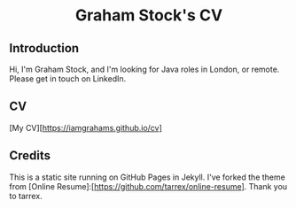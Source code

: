 <h1 align="center">Graham Stock's CV</h1>

## Introduction
Hi, I'm Graham Stock, and I'm looking for Java roles in London, or remote. Please get in touch on LinkedIn.

## CV

[My CV][https://iamgrahams.github.io/cv]

## Credits

This is a static site running on GitHub Pages in Jekyll. I've forked the theme from [Online Resume]:[https://github.com/tarrex/online-resume]. Thank you to tarrex.